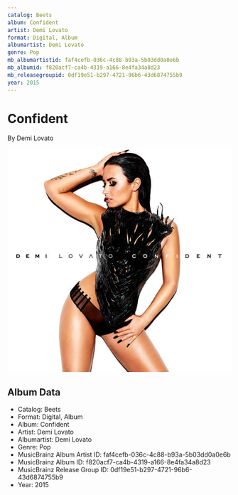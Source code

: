 ```yaml
---
catalog: Beets
album: Confident
artist: Demi Lovato
format: Digital, Album
albumartist: Demi Lovato
genre: Pop
mb_albumartistid: faf4cefb-036c-4c88-b93a-5b03dd0a0e6b
mb_albumid: f820acf7-ca4b-4319-a166-8e4fa34a8d23
mb_releasegroupid: 0df19e51-b297-4721-96b6-43d6874755b9
year: 2015
---
```


# Confident

By Demi Lovato

![](../../assets/beetscovers/Demi_Lovato-Confident.jpg)

## Album Data

- Catalog: Beets
- Format: Digital, Album
- Album: Confident
- Artist: Demi Lovato
- Albumartist: Demi Lovato
- Genre: Pop
- MusicBrainz Album Artist ID: faf4cefb-036c-4c88-b93a-5b03dd0a0e6b
- MusicBrainz Album ID: f820acf7-ca4b-4319-a166-8e4fa34a8d23
- MusicBrainz Release Group ID: 0df19e51-b297-4721-96b6-43d6874755b9
- Year: 2015

